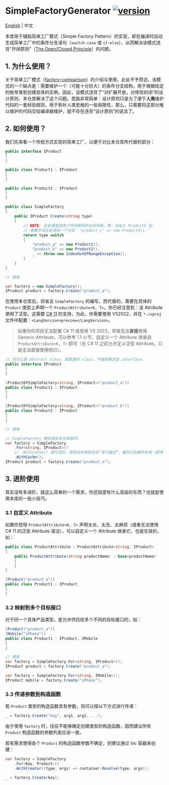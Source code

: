 ﻿# SimpleFactoryGenerator [![version](https://img.shields.io/nuget/v/SimpleFactoryGenerator.svg)](https://www.nuget.org/packages/SimpleFactoryGenerator)

[English](./README.md) | 中文

本库用于辅助简单工厂模式（Simple Factory Pattern）的实现，即在编译时自动生成简单工厂中的条件分支语句（`switch-case` 或 `if-else`），从而解决该模式违背“开闭原则”（[The Open/Closed Principle](https://en.wikipedia.org/wiki/Open%E2%80%93closed_principle)）的问题。

## 1. 为什么使用？

关于简单工厂模式（[factory-comparison](https://refactoringguru.cn/design-patterns/factory-comparison)）的介绍与使用，此处不予赘述。该模式的一个缺点是：需要维护一个（可能十分巨大）的条件分支结构，用于根据给定的枚举类型创建具体的实例。因此，该模式违背了“对扩展开放，对修改封闭”的设计原则，本仓库解决了这个问题。思路非常简单：设计原则只是为了便于**人类**维护代码的一套经验规则，用于弥补人类思维的一些局限性，那么，只需要将这部分难以维护的代码交给编译器维护，就不存在违背“设计原则”的说法了。

## 2. 如何使用？

我们先来看一个传统方式实现的简单工厂，以便于对比本仓库所代替的部分：

```csharp
public interface IProduct
{
}

public class Product1 : IProduct
{
}

public class Product2 : IProduct
{
}

public class SimpleFactory
{
    public IProduct Create(string type)
    {
        // NOTE: 此处便是违背了开闭原则的分支判断，例：当加入 Product3 后，
        // 需要手动在此添加一个分支 `"product_c" => new Product3(),`
        return type switch
        {
            "product_a" => new Product1(),
            "product_b" => new Product2(),
            _ => throw new IndexOutOfRangeException(),
        }
    }
}

// 使用

var factory = new SimpleFactory();
IProduct product = factory.Create("product_a");
```

在使用本仓库后，将省去 `SimpleFactory` 的编写，而代替的，需要在具体的 `Product` 类型上声明一个 `ProductAttribute<K, T>`。你已经注意到：该 Attribute 使用了泛型，这需要 [C# 11](https://docs.microsoft.com/en-us/dotnet/csharp/programming-guide/generics/generics-and-attributes) 的支持，为此，你需要使用 VS2022，并在 `*.csproj` 文件中配置：`<LangVersion>preview</LangVersion>`。

> 如果你的项目无法配置 C# 11 或使用 VS 2022，导致无法**直接**使用 Generic-Attribute，可以参考 1.1 小节，自定义一个 Attribute 继承自 `ProductAttribute<K, T>` 即可（在 C# 11 之前允许定义泛型 Attribute，只是无法直接使用而已）。

```csharp
// 也可以是 abstract class，或普通的 class，不强制要求是 interface。
public interface IProduct
{
}

[ProductOfSimpleFactory<string, IProduct>("product_a")]
public class Product1 : IProduct
{
}

[ProductOfSimpleFactory<string, IProduct>("product_b")]
public class Product2 : IProduct
{
}

// 使用

// SimpleFactory 静态类由本仓库提供。
var factory = SimpleFactory
    .For<string, IProduct>()
    // .WithCache() 是可选的，使用后将帮助实现“享元模式”，缓存已创建的实例（即多次创建 key 相同的实例，将返回同一个实例。）
    .WithCache();
IProduct product = factory.Create("product_a");
```

## 3. 进阶使用

其实没有多进阶，就这么简单的一个需求，你还指望有什么高级的东西？也就是使用本库的一些小技巧。

### 3.1 自定义 Attribute

如果你觉得 `ProductAttribute<K, T>` 声明太长、太丑、太麻烦（或者无法使用 C# 11 的泛型 Attribute 语法），可以自定义一个 Attribute 继承它，也是生效的，如：

```csharp
public class ProductAttribute : ProductAttribute<string, IProduct>
{
    public ProductAttribute(string productName) : base(productName)
    {
    }
}

[Product("product_a")]
public class Product1 : IProduct
{
}
```

### 3.2 映射到多个目标接口

对于同一个具体产品类型，是允许供应给多个不同的目标接口的，如：

```csharp
[Product("product_a")]
[Mobile("iPhone")]
public class Product1 : IProduct, IMobile
{
}

// 使用
var factory = SimpleFactory.For<string, IProduct>();
IProduct product = factory.Create("product_a");

var factory = SimpleFactory.For<string, IMobile>();
IProduct mobile = factory.Create("iPhone");
```

### 3.3 传递参数到构造函数

若 `Product` 类型的构造函数具有参数，则可以按以下方式进行传递：

```csharp
_ = factory.Create("key", arg1, arg2, ...);
```

由于使用 `factory` 时，往往不能够确定创建类型的构造函数，因而建议所有 `Product` 构造函数的参数列表应该一致。

若有需求使得各个 `Product` 的构造函数参数不确定，则建议通过 Ioc 容器来创建：

```csharp
var factory = SimpleFactory
    .For<Key, Product>()
    .WithCreator((type, args) => container.Resolve(type, args));

_ = factory.Create(key);
```

